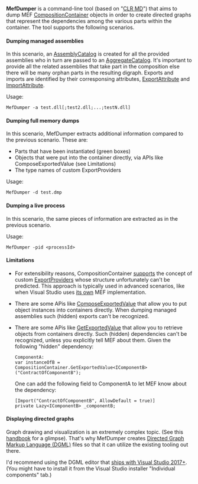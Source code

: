**MefDumper** is a command-line tool (based on "[CLR MD](https://github.com/microsoft/clrmd)") that aims to dump MEF [CompositionContainer](https://docs.microsoft.com/en-us/dotnet/api/system.componentmodel.composition.hosting.compositioncontainer?view=netframework-4.8) objects in order to create directed graphs that represent the dependencies among the various parts within the container.
The tool supports the following scenarios.

#### Dumping managed assemblies

In this scenario, an [AssemblyCatalog](https://docs.microsoft.com/en-us/dotnet/api/system.componentmodel.composition.hosting.assemblycatalog?view=netframework-4.8) is created for all the provided assemblies who in turn are passed to an [AggregateCatalog](https://docs.microsoft.com/en-us/dotnet/api/system.componentmodel.composition.hosting.aggregatecatalog?view=netframework-4.8). It's important to provide all the related assemblies that take part in the composition else there will be many orphan parts in the resulting digraph. Exports and imports are identified by their corresponsing attributes, [ExportAttribute](https://docs.microsoft.com/en-us/dotnet/api/system.componentmodel.composition.exportattribute?view=netframework-4.8) and [ImportAttribute](https://docs.microsoft.com/en-us/dotnet/api/system.componentmodel.composition.importattribute?view=netframework-4.8).

Usage:
```
MefDumper -a test.dll[;test2.dll;...;testN.dll]
```

#### Dumping full memory dumps

In this scenario, MefDumper extracts additional information compared to the previous scenario. These are:

* Parts that have been instantiated (green boxes)
* Objects that were put into the container directly, via APIs like ComposeExportedValue (see Limitations)
* The type names of custom ExportProviders

Usage:
```
MefDumper -d test.dmp
```

#### Dumping a live process

In this scenario, the same pieces of information are extracted as in the previous scenario.

Usage:
```
MefDumper -pid <processId>
```

#### Limitations
* For extensibility reasons, CompositionContainer [supports](https://docs.microsoft.com/en-us/dotnet/api/system.componentmodel.composition.hosting.compositioncontainer.-ctor?view=netframework-4.8) the concept of custom [ExportProviders](https://docs.microsoft.com/en-us/dotnet/api/system.componentmodel.composition.hosting.exportprovider?view=netframework-4.8) whose structure unfortunately can't be predicted. This approach is typically used in advanced scenarios, like when Visual Studio uses [its own](https://github.com/microsoft/vs-mef) MEF implementation.

* There are some APis like [ComposeExportedValue](https://docs.microsoft.com/en-us/dotnet/api/system.componentmodel.composition.attributedmodelservices.composeexportedvalue?view=netframework-4.8) that allow you to put object instances into containers directly. When dumping managed assemblies such (hidden) exports can't be recognized.

* There are some APis like [GetExportedValue](https://docs.microsoft.com/en-us/dotnet/api/system.componentmodel.composition.hosting.exportprovider.getexportedvalue?view=netframework-4.8) that allow you to retrieve objects from containers directly. Such (hidden) dependencies can't be recognized, unless you explicitly tell MEF about them. Given the following "hidden" dependency:
	```
	ComponentA:
	var instanceOfB = CompositionContainer.GetExportedValue<IComponentB>("ContractOfComponentB");
	```
	One can add the following field to ComponentA to let MEF know about the dependency:
	```
	[Import("ContractOfComponentB", AllowDefault = true)]
	private Lazy<IComponentB> _componentB;
	```
	
#### Displaying directed graphs
Graph drawing and visualization is an extremely complex topic. (See this [handbook](http://cs.brown.edu/people/rtamassi/gdhandbook/) for a glimpse). That's why MefDumper creates [Directed Graph Markup Language (DGML)](https://docs.microsoft.com/en-us/visualstudio/modeling/directed-graph-markup-language-dgml-reference?view=vs-2019) files so that it can utilize the existing tooling out there. 

I'd recommend using the DGML editor that [ships with Visual Studio 2017+](https://docs.microsoft.com/en-us/visualstudio/modeling/what-s-new-for-design-in-visual-studio?view=vs-2017#edition-support-for-architecture-and-modeling-tools). (You might have to install it from the Visual Studio installer "Individual components" tab.)
